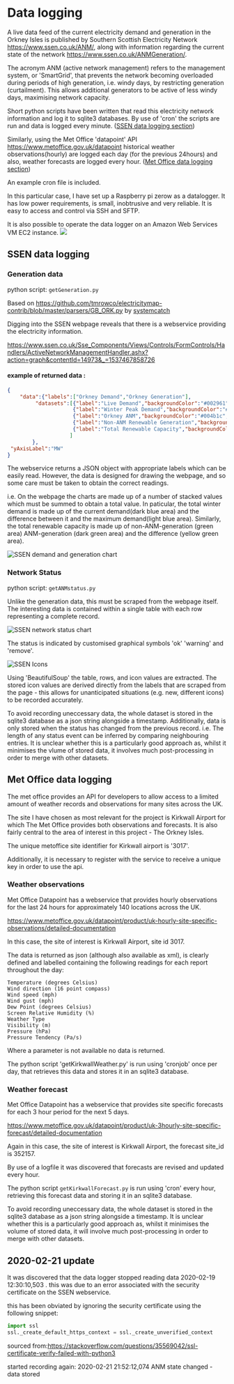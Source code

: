 # Data logging

A live data feed of the current electricity demand and generation in the Orkney Isles is published by Southern Scottish Electricity Network https://www.ssen.co.uk/ANM/, along with information regarding the current state of the network https://www.ssen.co.uk/ANMGeneration/. 

The acronym ANM (active network management) refers to the management system, or 'SmartGrid', that prevents the network becoming overloaded during periods of high generation, i.e. windy days, by restricting generation (curtailment).  This allows additional generators to be active of less windy days, maximising network capacity.

Short python scripts have been written that read this electricity network information and log it to sqlite3 databases.
By use of 'cron' the scripts are run and data is logged every minute. ([SSEN data logging section](#ssen-data-logging))

Similarly, using the Met Office 'datapoint' API https://www.metoffice.gov.uk/datapoint historical weather observations(hourly) are logged each day (for the previous 24hours) and also, weather forecasts are logged every hour. ([Met Office data logging section](#met-office-data-logging))

An example cron file is included.

In this particular case, I have set up a Raspberry pi zerow as a datalogger. It has low power requirements, is small, inobtrusive and very reliable. It is easy to access and control via SSH and SFTP.

It is also possible to operate the data logger on an Amazon Web Services VM EC2 instance.
![](../images/AWSinstance.png)

## SSEN data logging

### Generation data

python script: `getGeneration.py`

Based on https://github.com/tmrowco/electricitymap-contrib/blob/master/parsers/GB_ORK.py  by [systemcatch](https://github.com/systemcatch)

Digging into the SSEN webpage reveals that there is a webservice providing the electricity information. 

https://www.ssen.co.uk/Sse_Components/Views/Controls/FormControls/Handlers/ActiveNetworkManagementHandler.ashx?action=graph&contentId=14973&_=1537467858726

#### example of returned data :
``` json
{
    "data":{"labels":["Orkney Demand","Orkney Generation"],
         "datasets":[{"label":"Live Demand","backgroundColor":"#002961","data":[14.20,0.0]},
                     {"label":"Winter Peak Demand","backgroundColor":"#5f8ac7","data":[21.50,0.0]},
                     {"label":"Orkney ANM","backgroundColor":"#004b1c","data":[0.0,1.629]},
                     {"label":"Non-ANM Renewable Generation","backgroundColor":"#7dc242","data":[0.0,1.614]},
                     {"label":"Total Renewable Capacity","backgroundColor":"#b2d235","data":[0.0,53.857]}
                    ]
        },
 "yAxisLabel":"MW"
}
```

The webservice returns a JSON object with appropriate labels which can be easily read. However, the data is designed for drawing the webpage, and so some care must be taken to obtain the correct readings.

i.e. On the webpage the charts are made up of a number of stacked values which must be summed to obtain a total value.  In paticular, the total winter demand is made up of the current demand(dark blue area) and the difference between it and the maximum demand(light blue area). Similarly, the total renewable capacity is made up of non-ANM-generation (green area) ANM-generation (dark green area) and the difference (yellow green area).

![SSEN demand and generation chart](../images/SSEN_DemandGeneration_chart.PNG)

### Network Status

python script: `getANMstatus.py`

Unlike the generation data, this must be scraped from the webpage itself.  The interesting data is contained within a single table with each row representing a complete record. 

![SSEN network status chart](../images/SSEN_NetworkStatus_chart.PNG)

The status is indicated by customised graphical symbols 'ok' 'warning' and 'remove'.

![SSEN Icons](../images/ssenIcons.svg)

Using 'BeautifulSoup' the table, rows, and icon values are extracted.
The stored icon values are derived directly from the labels that are scraped from the page - this allows for unanticipated situations (e.g. new, different  icons) to be recorded accurately. 

To avoid recording uneccessary data, the whole dataset is stored in the sqlite3 database as a json string alongside a timestamp.  Additionally, data is only stored when the status has changed from the previous record.  i.e. The length of any status event can be inferred by comparing neighbouring entries. It is unclear whether this is a particularly good approach as, whilst it minimises the vlume of stored data, it involves much post-processing in order to merge with other datasets.   

## Met Office data logging

The met office provides an API for developers to allow access to a limited amount of weather records and observations for many sites across the UK.

The site I have chosen as most relevant for the project is Kirkwall Airport for which The Met Office provides both observations and forecasts. It is also fairly central to the area of interest in this project - The Orkney Isles. 

The unique metoffice site identifier for Kirkwall airport is '3017'.

Additionally, it is necessary to register with the service to receive a unique key in order to use the api.

### Weather observations
Met Office Datapoint has a webservice that provides hourly observations for the last 24 hours for approximately 140 locations across the UK.

https://www.metoffice.gov.uk/datapoint/product/uk-hourly-site-specific-observations/detailed-documentation

In this case, the site of interest is Kirkwall Airport, site id 3017.

The data is returned as json (although also available as xml), is clearly defined and labelled containing the following readings for each report throughout the day:

    Temperature (degrees Celsius)
    Wind direction (16 point compass)
    Wind speed (mph)
    Wind gust (mph)
    Dew Point (degrees Celsius)
    Screen Relative Humidity (%)
    Weather Type
    Visibility (m)
    Pressure (hPa)
    Pressure Tendency (Pa/s)
    
Where a parameter is not available no data is returned.

The python script 'getKirkwallWeather.py' is run using 'cronjob' once per day, that retrieves this data and stores it in an sqlite3 database. 

### Weather forecast
Met Office Datapoint has a webservice that provides site specific forecasts for each 3 hour period for the next 5 days.

https://www.metoffice.gov.uk/datapoint/product/uk-3hourly-site-specific-forecast/detailed-documentation

Again in this case, the site of interest is Kirkwall Airport, the forecast site_id is 352157.

By use of a logfile it was discovered that forecasts are revised and updated every hour.

The python script `getKirkwallForecast.py` is run using 'cron' every hour, retrieving this forecast data and storing it in an sqlite3 database.

To avoid recording uneccessary data, the whole dataset is stored in the sqlite3 database as a json string alongside a timestamp. It is unclear whether this is a particularly good approach as, whilst it minimises the volume of stored data, it will involve much post-processing in order to merge with other datasets.

## 2020-02-21 update

It was discovered that the data logger stopped reading data 2020-02-19 12:30:10,503 .
this was due to an error associated with the security certificate on the SSEN webservice.

this has been obviated by ignoring the security certificate using the following snippet:
``` python
import ssl
ssl._create_default_https_context = ssl._create_unverified_context
```
sourced from:https://stackoverflow.com/questions/35569042/ssl-certificate-verify-failed-with-python3

started recording again:
2020-02-21 21:52:12,074 ANM state changed - data stored
